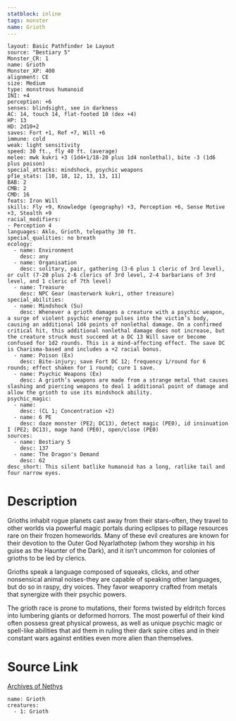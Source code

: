 ```yaml
---
statblock: inline
tags: monster
name: Grioth
---
```

```statblock
layout: Basic Pathfinder 1e Layout
source: "Bestiary 5"
Monster_CR: 1
name: Grioth
Monster_XP: 400
alignment: CE
size: Medium
type: monstrous humanoid
INI: +4
perception: +6
senses: blindsight, see in darkness
AC: 14, touch 14, flat-footed 10 (dex +4)
HP: 13
HD: 2d10+2
saves: Fort +1, Ref +7, Will +6
immune: cold
weak: light sensitivity
speed: 30 ft., fly 40 ft. (average)
melee: mwk kukri +3 (1d4+1/18-20 plus 1d4 nonlethal), bite -3 (1d6 plus poison)
special_attacks: mindshock, psychic weapons
pf1e_stats: [10, 18, 12, 13, 13, 11]
BAB: 2
CMB: 2
CMD: 16
feats: Iron Will
skills: Fly +9, Knowledge (geography) +3, Perception +6, Sense Motive +3, Stealth +9
racial_modifiers:
- Perception 4
languages: Aklo, Grioth, telepathy 30 ft.
special_qualities: no breath
ecology:
  - name: Environment
    desc: any
  - name: Organisation
    desc: solitary, pair, gathering (3-6 plus 1 cleric of 3rd level), or cult (7-20 plus 2-6 clerics of 3rd level, 2-4 barbarians of 3rd level, and 1 cleric of 7th level)
  - name: Treasure
    desc: NPC Gear (masterwork kukri, other treasure)
special_abilities:
  - name: Mindshock (Su)
    desc: Whenever a grioth damages a creature with a psychic weapon, a surge of violent psychic energy pulses into the victim’s body, causing an additional 1d4 points of nonlethal damage. On a confirmed critical hit, this additional nonlethal damage does not increase, but the creature struck must succeed at a DC 13 Will save or become confused for 1d2 rounds. This is a mind-affecting effect. The save DC is Charisma-based and includes a +2 racial bonus.
  - name: Poison (Ex)
    desc: Bite-injury; save Fort DC 12; frequency 1/round for 6 rounds; effect shaken for 1 round; cure 1 save.
  - name: Psychic Weapons (Ex)
    desc: A grioth’s weapons are made from a strange metal that causes slashing and piercing weapons to deal 1 additional point of damage and allow the grioth to use its mindshock ability.
psychic_magic:
  - name:
    desc: (CL 1; Concentration +2)
  - name: 6 PE
    desc: daze monster (PE2; DC13), detect magic (PE0), id insinuation I (PE2; DC13), mage hand (PE0), open/close (PE0)
sources:
  - name: Bestiary 5
    desc: 137
  - name: The Dragon's Demand
    desc: 62
desc_short: This silent batlike humanoid has a long, ratlike tail and four narrow eyes.
```
# Description
Grioths inhabit rogue planets cast away from their stars-often, they travel to other worlds via powerful magic portals during eclipses to pillage resources rare on their frozen homeworlds. Many of these evil creatures are known for their devotion to the Outer God Nyarlathotep (whom they worship in his guise as the Haunter of the Dark), and it isn’t uncommon for colonies of grioths to be led by clerics.

 Grioths speak a language composed of squeaks, clicks, and other nonsensical animal noises-they are capable of speaking other languages, but do so in raspy, dry voices. They favor weaponry crafted from metals that synergize with their psychic powers.

 The grioth race is prone to mutations, their forms twisted by eldritch forces into lumbering giants or deformed horrors. The most powerful of their kind often possess great physical prowess, as well as unique psychic magic or spell-like abilities that aid them in ruling their dark spire cities and in their constant wars against entities even more alien than themselves.
# Source Link
[Archives of Nethys](https://aonprd.com/MonsterDisplay.aspx?ItemName=Grioth)
```encounter-table
name: Grioth
creatures:
  - 1: Grioth
```
